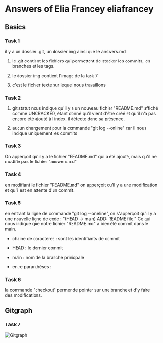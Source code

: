 # Answers of Elia Francey eliafrancey

## Basics

### Task 1

il y a un dossier .git, un dossier img ainsi que le answers.md

1. le .git contient les fichiers qui permettent de stocker les commits, les branches et les tags.

2. le dossier img contient l'image de la task 7

3. c'est le fichier texte sur lequel nous travaillons

### Task 2

1. git statut nous indique qu'il y a un nouveau fichier "README.md" affiché comme UNCRACKED, étant donné qu'il vient d'être créé et qu'il n'a pas encore été ajouté à l'index. il détecte donc sa présence.

2. aucun changement pour la commande "git log --online" car il nous indique uniquement les commits

### Task 3

On apperçoit qu'il y a le fichier "README.md" qui a été ajouté, mais qu'il ne modifie pas le fichier "answers.md"

### Task 4

en modifiant le fichier "README.md" on apperçoit qu'il y a une modification et qu'il est en attente d'un commit.

### Task 5

en entrant la ligne de commande "git log --oneline", on s'apperçoit qu'il y a une nouvelle ligne de code : "(HEAD -> main) ADD: README file." Ce qui nous indique que notre fichier "README.md" a bien été commit dans le main.

- chaine de caractères : sont les identifiants de commit

- HEAD : le dernier commit

- main : nom de la branche prinicpale

- entre paranthèses : 

### Task 6

la commande "checkout" permer de pointer sur une branche et d'y faire des modifications.

## Gitgraph

### Task 7

![Gitgraph](img/gitgraph.svg)
